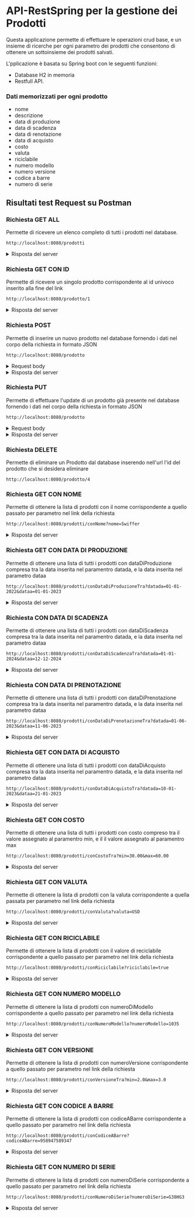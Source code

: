# API-RestSpring per la gestione dei Prodotti
Questa applicazione permette di effettuare le operazioni crud base, e un insieme di ricerche per ogni parametro dei prodotti che consentono di ottenere un sottoinsieme dei prodotti salvati.

L'pplicazione è basata su Spring boot con le seguenti funzioni:
- Database H2 in memoria
- Restfull API.

### Dati memorizzati per ogni prodotto
- nome
- descrizione
- data di produzione
- data di scadenza
- data di renotazione
- data di acquisto
- costo
- valuta
- riciclabile
- numero modello
- numero versione
- codice a barre
- numero di serie

## Risultati test Request su Postman

### Richiesta GET ALL 
Permette di ricevere un elenco completo di tutti i prodotti nel database.
```
http://localhost:8080/prodotti
```

<details>
    <summary>Risposta del server</summary>

```json
[
    {
        "id": 1,
        "nome": "Swiffer",
        "descrizione": "Scopa acchiappa polvere",
        "dataDiProduzione": "2022-01-19T23:00:00.000+00:00",
        "dataDiScadenza": "9998-12-31T23:00:00.000+00:00",
        "dataDiPrenotazione": "2023-01-09T23:00:00.000+00:00",
        "dataDiAcquisto": "2023-01-19T23:00:00.000+00:00",
        "costo": 35.97,
        "valuta": "euro",
        "riciclabile": false,
        "numeroModello": 765,
        "numeroVersione": 2.5,
        "codiceABarre": "438925723957",
        "numeroDiSerie": "G38HG3"
    },
    {
        "id": 2,
        "nome": "Lumios Readix",
        "descrizione": "Lmpada verde per la lettura",
        "dataDiProduzione": "2022-06-19T22:00:00.000+00:00",
        "dataDiScadenza": "9998-12-31T23:00:00.000+00:00",
        "dataDiPrenotazione": "2023-01-09T23:00:00.000+00:00",
        "dataDiAcquisto": "2023-01-19T23:00:00.000+00:00",
        "costo": 56.7,
        "valuta": "USD",
        "riciclabile": true,
        "numeroModello": 230,
        "numeroVersione": 3.2,
        "codiceABarre": "958947589347",
        "numeroDiSerie": "A54JGU"
    },
    {
        "id": 3,
        "nome": "SanCarlo Vivaci",
        "descrizione": "Patatine alla paprica piccanti",
        "dataDiProduzione": "2023-01-19T23:00:00.000+00:00",
        "dataDiScadenza": "2024-01-19T23:00:00.000+00:00",
        "dataDiPrenotazione": "2023-06-09T22:00:00.000+00:00",
        "dataDiAcquisto": "2023-06-19T22:00:00.000+00:00",
        "costo": 2.5,
        "valuta": "euro",
        "riciclabile": true,
        "numeroModello": 1035,
        "numeroVersione": 1.0,
        "codiceABarre": "560548684865",
        "numeroDiSerie": "G533D5"
    }
]
```
</details>

### Richiesta GET CON ID
Permette di ricevere un singolo prodotto corrispondente al id univoco inserito alla fine del link
```
http://localhost:8080/prodotto/1
```

<details>
    <summary>Risposta del server</summary>

```json
{
  "id": 1,
  "nome": "Swiffer",
  "descrizione": "Scopa acchiappa polvere",
  "dataDiProduzione": "2022-01-19T23:00:00.000+00:00",
  "dataDiScadenza": "9998-12-31T23:00:00.000+00:00",
  "dataDiPrenotazione": "2023-01-09T23:00:00.000+00:00",
  "dataDiAcquisto": "2023-01-19T23:00:00.000+00:00",
  "costo": 35.97,
  "valuta": "euro",
  "riciclabile": false,
  "numeroModello": 765,
  "numeroVersione": 2.5,
  "codiceABarre": "438925723957",
  "numeroDiSerie": "G38HG3"
}
```
</details>

### Richiesta POST
Permette di inserire un nuovo prodotto nel database fornendo i dati nel corpo della richiesta in formato JSON
```
http://localhost:8080/prodotto
```

<details>
    <summary>Request body</summary>

```json
{
  "nome": "Nuovo Prodotto",
  "descrizione": "Descrizione nuovo prodotto",
  "dataDiProduzione": "2018-01-19T23:00:00.000+00:00",
  "dataDiScadenza": "9998-12-31T23:00:00.000+00:00",
  "dataDiPrenotazione": "2019-01-09T23:00:00.000+00:00",
  "dataDiAcquisto": "2019-01-19T23:00:00.000+00:00",
  "costo": 1.22,
  "valuta": "euro",
  "riciclabile": false,
  "numeroModello": 564,
  "numeroVersione": 7.0,
  "codiceABarre": "438925723333",
  "numeroDiSerie": "G3FDG3"
}
```
</details>

<details>
    <summary>Risposta del server</summary>

```json
{
    "id": 4,
    "nome": "Nuovo Prodotto",
    "descrizione": "Descrizione nuovo prodotto",
    "dataDiProduzione": "2018-01-19T23:00:00.000+00:00",
    "dataDiScadenza": "9998-12-31T23:00:00.000+00:00",
    "dataDiPrenotazione": "2019-01-09T23:00:00.000+00:00",
    "dataDiAcquisto": "2019-01-19T23:00:00.000+00:00",
    "costo": 1.22,
    "valuta": "euro",
    "riciclabile": false,
    "numeroModello": 564,
    "numeroVersione": 7.0,
    "codiceABarre": "438925723333",
    "numeroDiSerie": "G3FDG3"
}
```
</details>

### Richiesta PUT
Permette di effettuare l'update di un prodotto già presente nel database fornendo i dati nel corpo della richiesta in formato JSON
```
http://localhost:8080/prodotto
```
<details>
    <summary>Request body</summary>

```json
{
    "id": 1,
    "nome": "Swiffer Ultra",
    "descrizione": "Descrizione modificata tramite put",
    "dataDiProduzione": "2022-01-19T23:00:00.000+00:00",
    "dataDiScadenza": "9998-12-31T23:00:00.000+00:00",
    "dataDiPrenotazione": "2023-01-09T23:00:00.000+00:00",
    "dataDiAcquisto": "2023-01-19T23:00:00.000+00:00",
    "costo": 35.97,
    "valuta": "euro",
    "riciclabile": false,
    "numeroModello": 765,
    "numeroVersione": 2.5,
    "codiceABarre": "438925723957",
    "numeroDiSerie": "G38HG3"
}
```
</details>
<details>
    <summary>Risposta del server</summary>

```json
{
    "id": 1,
    "nome": "Swiffer Ultra",
    "descrizione": "Descrizione modificata tramite put",
    "dataDiProduzione": "2022-01-19T23:00:00.000+00:00",
    "dataDiScadenza": "9998-12-31T23:00:00.000+00:00",
    "dataDiPrenotazione": "2023-01-09T23:00:00.000+00:00",
    "dataDiAcquisto": "2023-01-19T23:00:00.000+00:00",
    "costo": 35.97,
    "valuta": "euro",
    "riciclabile": false,
    "numeroModello": 765,
    "numeroVersione": 2.5,
    "codiceABarre": "438925723957",
    "numeroDiSerie": "G38HG3"
}
```
</details>

### Richiesta DELETE
Permette di eliminare un Prodotto dal database inserendo nell'url l'id del prodotto che si desidera eliminare
```
http://localhost:8080/prodotto/4
```

### Richiesta GET CON NOME
Permette di ottenere la lista di prodotti con il nome corrispondente a quello passato per parametro nel link della richiesta
```
http://localhost:8080/prodotti/conNome?nome=Swiffer
```

<details>
    <summary>Risposta del server</summary>

```json
[
    {
        "id": 1,
        "nome": "Swiffer",
        "descrizione": "Scopa acchiappa polvere",
        "dataDiProduzione": "2022-01-19T23:00:00.000+00:00",
        "dataDiScadenza": "9998-12-31T23:00:00.000+00:00",
        "dataDiPrenotazione": "2023-01-09T23:00:00.000+00:00",
        "dataDiAcquisto": "2023-01-19T23:00:00.000+00:00",
        "costo": 35.97,
        "valuta": "euro",
        "riciclabile": false,
        "numeroModello": 765,
        "numeroVersione": 2.5,
        "codiceABarre": "438925723957",
        "numeroDiSerie": "G38HG3"
    }
]
```
</details>

### Richiesta GET CON DATA DI PRODUZIONE
Permette di ottenere una lista di tutti i prodotti con dataDiProduzione compresa tra la data inserita nel paramentro datada, e la data inserita nel parametro dataa

```
http://localhost:8080/prodotti/conDataDiProduzioneTra?datada=01-01-2022&dataa=01-01-2023
```

<details>
    <summary>Risposta del server</summary>

```json
[
    {
        "id": 1,
        "nome": "Swiffer",
        "descrizione": "Scopa acchiappa polvere",
        "dataDiProduzione": "2022-01-19T23:00:00.000+00:00",
        "dataDiScadenza": "9998-12-31T23:00:00.000+00:00",
        "dataDiPrenotazione": "2023-01-09T23:00:00.000+00:00",
        "dataDiAcquisto": "2023-01-19T23:00:00.000+00:00",
        "costo": 35.97,
        "valuta": "euro",
        "riciclabile": false,
        "numeroModello": 765,
        "numeroVersione": 2.5,
        "codiceABarre": "438925723957",
        "numeroDiSerie": "G38HG3"
    },
    {
        "id": 2,
        "nome": "Lumios Readix",
        "descrizione": "Lmpada verde per la lettura",
        "dataDiProduzione": "2022-06-19T22:00:00.000+00:00",
        "dataDiScadenza": "9998-12-31T23:00:00.000+00:00",
        "dataDiPrenotazione": "2023-01-09T23:00:00.000+00:00",
        "dataDiAcquisto": "2023-01-19T23:00:00.000+00:00",
        "costo": 56.7,
        "valuta": "USD",
        "riciclabile": true,
        "numeroModello": 230,
        "numeroVersione": 3.2,
        "codiceABarre": "958947589347",
        "numeroDiSerie": "A54JGU"
    }
]
```
</details>

### Richiesta CON DATA DI SCADENZA
Permette di ottenere una lista di tutti i prodotti con dataDiScadenza compresa tra la data inserita nel paramentro datada, e la data inserita nel parametro dataa
```
http://localhost:8080/prodotti/conDataDiScadenzaTra?datada=01-01-2024&dataa=12-12-2024
```

<details>
    <summary>Risposta del server</summary>

```json
[
    {
        "id": 3,
        "nome": "SanCarlo Vivaci",
        "descrizione": "Patatine alla paprica piccanti",
        "dataDiProduzione": "2023-01-19T23:00:00.000+00:00",
        "dataDiScadenza": "2024-01-19T23:00:00.000+00:00",
        "dataDiPrenotazione": "2023-06-09T22:00:00.000+00:00",
        "dataDiAcquisto": "2023-06-19T22:00:00.000+00:00",
        "costo": 2.5,
        "valuta": "euro",
        "riciclabile": true,
        "numeroModello": 1035,
        "numeroVersione": 1.0,
        "codiceABarre": "560548684865",
        "numeroDiSerie": "G533D5"
    }
]
```
</details>

### Richiesta CON DATA DI PRENOTAZIONE
Permette di ottenere una lista di tutti i prodotti con dataDiPrenotazione compresa tra la data inserita nel paramentro datada, e la data inserita nel parametro dataa
```
http://localhost:8080/prodotti/conDataDiPrenotazioneTra?datada=01-06-2023&dataa=11-06-2023
```

<details>
    <summary>Risposta del server</summary>

```json
[
    {
        "id": 3,
        "nome": "SanCarlo Vivaci",
        "descrizione": "Patatine alla paprica piccanti",
        "dataDiProduzione": "2023-01-19T23:00:00.000+00:00",
        "dataDiScadenza": "2024-01-19T23:00:00.000+00:00",
        "dataDiPrenotazione": "2023-06-09T22:00:00.000+00:00",
        "dataDiAcquisto": "2023-06-19T22:00:00.000+00:00",
        "costo": 2.5,
        "valuta": "euro",
        "riciclabile": true,
        "numeroModello": 1035,
        "numeroVersione": 1.0,
        "codiceABarre": "560548684865",
        "numeroDiSerie": "G533D5"
    }
]
```
</details>

### Richiesta GET CON DATA DI ACQUISTO
Permette di ottenere una lista di tutti i prodotti con dataDiAcquisto compresa tra la data inserita nel paramentro datada, e la data inserita nel parametro dataa
```
http://localhost:8080/prodotti/conDataDiAcquistoTra?datada=10-01-2023&dataa=21-01-2023
```

<details>
    <summary>Risposta del server</summary>

```json
[
    {
        "id": 1,
        "nome": "Swiffer",
        "descrizione": "Scopa acchiappa polvere",
        "dataDiProduzione": "2022-01-19T23:00:00.000+00:00",
        "dataDiScadenza": "9998-12-31T23:00:00.000+00:00",
        "dataDiPrenotazione": "2023-01-09T23:00:00.000+00:00",
        "dataDiAcquisto": "2023-01-19T23:00:00.000+00:00",
        "costo": 35.97,
        "valuta": "euro",
        "riciclabile": false,
        "numeroModello": 765,
        "numeroVersione": 2.5,
        "codiceABarre": "438925723957",
        "numeroDiSerie": "G38HG3"
    },
    {
        "id": 2,
        "nome": "Lumios Readix",
        "descrizione": "Lmpada verde per la lettura",
        "dataDiProduzione": "2022-06-19T22:00:00.000+00:00",
        "dataDiScadenza": "9998-12-31T23:00:00.000+00:00",
        "dataDiPrenotazione": "2023-01-09T23:00:00.000+00:00",
        "dataDiAcquisto": "2023-01-19T23:00:00.000+00:00",
        "costo": 56.7,
        "valuta": "USD",
        "riciclabile": true,
        "numeroModello": 230,
        "numeroVersione": 3.2,
        "codiceABarre": "958947589347",
        "numeroDiSerie": "A54JGU"
    }
]
```
</details>

### Richiesta GET CON COSTO
Permette di ottenere una lista di tutti i prodotti con costo compreso tra il valore assegnato al paramentro min, e il il valore assegnato al paramentro max
```
http://localhost:8080/prodotti/conCostoTra?min=30.00&max=60.00
```

<details>
    <summary>Risposta del server</summary>

```json
[
    {
        "id": 1,
        "nome": "Swiffer",
        "descrizione": "Scopa acchiappa polvere",
        "dataDiProduzione": "2022-01-19T23:00:00.000+00:00",
        "dataDiScadenza": "9998-12-31T23:00:00.000+00:00",
        "dataDiPrenotazione": "2023-01-09T23:00:00.000+00:00",
        "dataDiAcquisto": "2023-01-19T23:00:00.000+00:00",
        "costo": 35.97,
        "valuta": "euro",
        "riciclabile": false,
        "numeroModello": 765,
        "numeroVersione": 2.5,
        "codiceABarre": "438925723957",
        "numeroDiSerie": "G38HG3"
    },
    {
        "id": 2,
        "nome": "Lumios Readix",
        "descrizione": "Lmpada verde per la lettura",
        "dataDiProduzione": "2022-06-19T22:00:00.000+00:00",
        "dataDiScadenza": "9998-12-31T23:00:00.000+00:00",
        "dataDiPrenotazione": "2023-01-09T23:00:00.000+00:00",
        "dataDiAcquisto": "2023-01-19T23:00:00.000+00:00",
        "costo": 56.7,
        "valuta": "USD",
        "riciclabile": true,
        "numeroModello": 230,
        "numeroVersione": 3.2,
        "codiceABarre": "958947589347",
        "numeroDiSerie": "A54JGU"
    }
]
```
</details>

### Richiesta GET CON VALUTA
Permette di ottenere la lista di prodotti con la valuta corrispondente a quella passata per parametro nel link della richiesta
```
http://localhost:8080/prodotti/conValuta?valuta=USD
```

<details>
    <summary>Risposta del server</summary>

```json
[
    {
        "id": 2,
        "nome": "Lumios Readix",
        "descrizione": "Lmpada verde per la lettura",
        "dataDiProduzione": "2022-06-19T22:00:00.000+00:00",
        "dataDiScadenza": "9998-12-31T23:00:00.000+00:00",
        "dataDiPrenotazione": "2023-01-09T23:00:00.000+00:00",
        "dataDiAcquisto": "2023-01-19T23:00:00.000+00:00",
        "costo": 56.7,
        "valuta": "USD",
        "riciclabile": true,
        "numeroModello": 230,
        "numeroVersione": 3.2,
        "codiceABarre": "958947589347",
        "numeroDiSerie": "A54JGU"
    }
]
```
</details>

### Richiesta GET CON RICICLABILE
Permette di ottenere la lista di prodotti con il valore di reciclabile corrispondente a quello passato per parametro nel link della richiesta
```
http://localhost:8080/prodotti/conRiciclabile?riciclabile=true
```

<details>
    <summary>Risposta del server</summary>

```json
[
    {
        "id": 2,
        "nome": "Lumios Readix",
        "descrizione": "Lmpada verde per la lettura",
        "dataDiProduzione": "2022-06-19T22:00:00.000+00:00",
        "dataDiScadenza": "9998-12-31T23:00:00.000+00:00",
        "dataDiPrenotazione": "2023-01-09T23:00:00.000+00:00",
        "dataDiAcquisto": "2023-01-19T23:00:00.000+00:00",
        "costo": 56.7,
        "valuta": "USD",
        "riciclabile": true,
        "numeroModello": 230,
        "numeroVersione": 3.2,
        "codiceABarre": "958947589347",
        "numeroDiSerie": "A54JGU"
    },
    {
        "id": 3,
        "nome": "SanCarlo Vivaci",
        "descrizione": "Patatine alla paprica piccanti",
        "dataDiProduzione": "2023-01-19T23:00:00.000+00:00",
        "dataDiScadenza": "2024-01-19T23:00:00.000+00:00",
        "dataDiPrenotazione": "2023-06-09T22:00:00.000+00:00",
        "dataDiAcquisto": "2023-06-19T22:00:00.000+00:00",
        "costo": 2.5,
        "valuta": "euro",
        "riciclabile": true,
        "numeroModello": 1035,
        "numeroVersione": 1.0,
        "codiceABarre": "560548684865",
        "numeroDiSerie": "G533D5"
    }
]
```
</details>

### Richiesta GET CON NUMERO MODELLO
Permette di ottenere la lista di prodotti con numeroDiModello corrispondente a quello passato per parametro nel link della richiesta
```
http://localhost:8080/prodotti/conNumeroModello?numeroModello=1035
```

<details>
    <summary>Risposta del server</summary>

```json
[
    {
        "id": 3,
        "nome": "SanCarlo Vivaci",
        "descrizione": "Patatine alla paprica piccanti",
        "dataDiProduzione": "2023-01-19T23:00:00.000+00:00",
        "dataDiScadenza": "2024-01-19T23:00:00.000+00:00",
        "dataDiPrenotazione": "2023-06-09T22:00:00.000+00:00",
        "dataDiAcquisto": "2023-06-19T22:00:00.000+00:00",
        "costo": 2.5,
        "valuta": "euro",
        "riciclabile": true,
        "numeroModello": 1035,
        "numeroVersione": 1.0,
        "codiceABarre": "560548684865",
        "numeroDiSerie": "G533D5"
    }
]
```
</details>

### Richiesta GET CON VERSIONE
Permette di ottenere la lista di prodotti con numeroVersione corrispondente a quello passato per parametro nel link della richiesta
```
http://localhost:8080/prodotti/conVersioneTra?min=2.0&max=3.0
```

<details>
    <summary>Risposta del server</summary>

```json
[
    {
        "id": 1,
        "nome": "Swiffer",
        "descrizione": "Scopa acchiappa polvere",
        "dataDiProduzione": "2022-01-19T23:00:00.000+00:00",
        "dataDiScadenza": "9998-12-31T23:00:00.000+00:00",
        "dataDiPrenotazione": "2023-01-09T23:00:00.000+00:00",
        "dataDiAcquisto": "2023-01-19T23:00:00.000+00:00",
        "costo": 35.97,
        "valuta": "euro",
        "riciclabile": false,
        "numeroModello": 765,
        "numeroVersione": 2.5,
        "codiceABarre": "438925723957",
        "numeroDiSerie": "G38HG3"
    }
]
```
</details>

### Richiesta GET CON CODICE A BARRE
Permette di ottenere la lista di prodotti con codiceABarre corrispondente a quello passato per parametro nel link della richiesta
```
http://localhost:8080/prodotti/conCodiceABarre?codiceABarre=958947589347
```

<details>
    <summary>Risposta del server</summary>

```json
[
    {
        "id": 2,
        "nome": "Lumios Readix",
        "descrizione": "Lmpada verde per la lettura",
        "dataDiProduzione": "2022-06-19T22:00:00.000+00:00",
        "dataDiScadenza": "9998-12-31T23:00:00.000+00:00",
        "dataDiPrenotazione": "2023-01-09T23:00:00.000+00:00",
        "dataDiAcquisto": "2023-01-19T23:00:00.000+00:00",
        "costo": 56.7,
        "valuta": "USD",
        "riciclabile": true,
        "numeroModello": 230,
        "numeroVersione": 3.2,
        "codiceABarre": "958947589347",
        "numeroDiSerie": "A54JGU"
    }
]
```
</details>

### Richiesta GET CON NUMERO DI SERIE
Permette di ottenere la lista di prodotti con numeroDiSerie corrispondente a quello passato per parametro nel link della richiesta
```
http://localhost:8080/prodotti/conNumeroDiSerie?numeroDiSerie=G38HG3
```

<details>
    <summary>Risposta del server</summary>

```json
[
    {
        "id": 1,
        "nome": "Swiffer",
        "descrizione": "Scopa acchiappa polvere",
        "dataDiProduzione": "2022-01-19T23:00:00.000+00:00",
        "dataDiScadenza": "9998-12-31T23:00:00.000+00:00",
        "dataDiPrenotazione": "2023-01-09T23:00:00.000+00:00",
        "dataDiAcquisto": "2023-01-19T23:00:00.000+00:00",
        "costo": 35.97,
        "valuta": "euro",
        "riciclabile": false,
        "numeroModello": 765,
        "numeroVersione": 2.5,
        "codiceABarre": "438925723957",
        "numeroDiSerie": "G38HG3"
    }
]
```
</details>